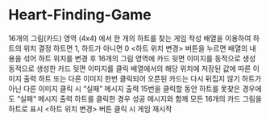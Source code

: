 # Heart-Finding-Game

16개의 그림(카드) 영역 (4x4) 에서 한 개의 하트를 찾는 게임 작성
배열을 이용하여 하트의 위치 결정 
하트면 1, 하트가 아니면 0
<하트 위치 변경> 버튼을 누르면 배열의 내용을 섞어 하트 위치를 변경 후
16개의 그림 영역에 카드 뒷면 이미지를 동적으로 생성 
동적으로 생성한 카드 뒷면 이미지를 클릭
배열에서의 해당 위치에 저장된 값에 따른 이미지 출력 
하트 또는 다른 이미지
한번 클릭되어 오픈된 카드는 다시 뒤집지 않기
하트가 아닌 다른 이미지 클릭 시 “실패” 메시지 출력
15번을 클릭할 동안 하트를 못찾은 경우에도 “실패“ 메시지 출력 
하트를 클릭한 경우 성공 메시지와 함께 모든 16개의 카드 그림을 하트로 표시
<하트 위치 변경> 버튼 클릭 시 게임 재시작
